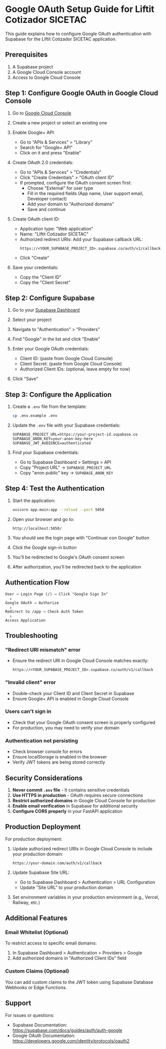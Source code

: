 # Google OAuth Setup Guide for Liftit Cotizador SICETAC

This guide explains how to configure Google OAuth authentication with Supabase for the Liftit Cotizador SICETAC application.

## Prerequisites

1. A Supabase project
2. A Google Cloud Console account
3. Access to Google Cloud Console

## Step 1: Configure Google OAuth in Google Cloud Console

1. Go to [Google Cloud Console](https://console.cloud.google.com/)

2. Create a new project or select an existing one

3. Enable Google+ API:
   - Go to "APIs & Services" > "Library"
   - Search for "Google+ API"
   - Click on it and press "Enable"

4. Create OAuth 2.0 credentials:
   - Go to "APIs & Services" > "Credentials"
   - Click "Create Credentials" > "OAuth client ID"
   - If prompted, configure the OAuth consent screen first:
     - Choose "External" for user type
     - Fill in the required fields (App name, User support email, Developer contact)
     - Add your domain to "Authorized domains"
     - Save and continue

5. Create OAuth client ID:
   - Application type: "Web application"
   - Name: "Liftit Cotizador SICETAC"
   - Authorized redirect URIs: Add your Supabase callback URL:
     ```
     https://<YOUR_SUPABASE_PROJECT_ID>.supabase.co/auth/v1/callback
     ```
   - Click "Create"

6. Save your credentials:
   - Copy the "Client ID"
   - Copy the "Client Secret"

## Step 2: Configure Supabase

1. Go to your [Supabase Dashboard](https://app.supabase.com/)

2. Select your project

3. Navigate to "Authentication" > "Providers"

4. Find "Google" in the list and click "Enable"

5. Enter your Google OAuth credentials:
   - Client ID: (paste from Google Cloud Console)
   - Client Secret: (paste from Google Cloud Console)
   - Authorized Client IDs: (optional, leave empty for now)

6. Click "Save"

## Step 3: Configure the Application

1. Create a `.env` file from the template:
   ```bash
   cp .env.example .env
   ```

2. Update the `.env` file with your Supabase credentials:
   ```
   SUPABASE_PROJECT_URL=https://your-project-id.supabase.co
   SUPABASE_ANON_KEY=your-anon-key-here
   SUPABASE_JWT_AUDIENCE=authenticated
   ```

3. Find your Supabase credentials:
   - Go to Supabase Dashboard > Settings > API
   - Copy "Project URL" → `SUPABASE_PROJECT_URL`
   - Copy "anon public" key → `SUPABASE_ANON_KEY`

## Step 4: Test the Authentication

1. Start the application:
   ```bash
   uvicorn app.main:app --reload --port 5050
   ```

2. Open your browser and go to:
   ```
   http://localhost:5050/
   ```

3. You should see the login page with "Continuar con Google" button

4. Click the Google sign-in button

5. You'll be redirected to Google's OAuth consent screen

6. After authorization, you'll be redirected back to the application

## Authentication Flow

```
User → Login Page (/) → Click "Google Sign In"
  ↓
Google OAuth → Authorize
  ↓
Redirect to /app → Check Auth Token
  ↓
Access Application
```

## Troubleshooting

### "Redirect URI mismatch" error
- Ensure the redirect URI in Google Cloud Console matches exactly:
  ```
  https://<YOUR_SUPABASE_PROJECT_ID>.supabase.co/auth/v1/callback
  ```

### "Invalid client" error
- Double-check your Client ID and Client Secret in Supabase
- Ensure Google+ API is enabled in Google Cloud Console

### Users can't sign in
- Check that your Google OAuth consent screen is properly configured
- For production, you may need to verify your domain

### Authentication not persisting
- Check browser console for errors
- Ensure localStorage is enabled in the browser
- Verify JWT tokens are being stored correctly

## Security Considerations

1. **Never commit `.env` file** - It contains sensitive credentials
2. **Use HTTPS in production** - OAuth requires secure connections
3. **Restrict authorized domains** in Google Cloud Console for production
4. **Enable email verification** in Supabase for additional security
5. **Configure CORS properly** in your FastAPI application

## Production Deployment

For production deployment:

1. Update authorized redirect URIs in Google Cloud Console to include your production domain:
   ```
   https://your-domain.com/auth/v1/callback
   ```

2. Update Supabase Site URL:
   - Go to Supabase Dashboard > Authentication > URL Configuration
   - Update "Site URL" to your production domain

3. Set environment variables in your production environment (e.g., Vercel, Railway, etc.)

## Additional Features

### Email Whitelist (Optional)
To restrict access to specific email domains:

1. In Supabase Dashboard > Authentication > Providers > Google
2. Add authorized domains in "Authorized Client IDs" field

### Custom Claims (Optional)
You can add custom claims to the JWT token using Supabase Database Webhooks or Edge Functions.

## Support

For issues or questions:
- Supabase Documentation: https://supabase.com/docs/guides/auth/auth-google
- Google OAuth Documentation: https://developers.google.com/identity/protocols/oauth2